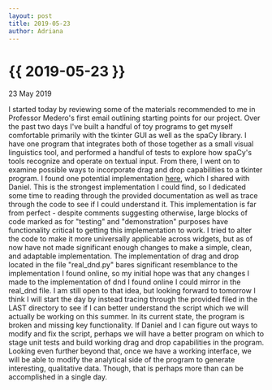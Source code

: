```yaml
---
layout: post
title: 2019-05-23
author: Adriana
---
```


{{ 2019-05-23 }}
================

<p class="meta">23 May 2019</p>

I started today by reviewing some of the materials recommended to me in Professor Medero's first email outlining starting points for our project. Over the past two days I've built a handful of toy programs to get myself comfortable primarily with the tkinter GUI as well as the spaCy library. I have one program that integrates both of those together as a small visual linguistics tool, and performed a handful of tests to explore how spaCy's tools recognize and operate on textual input. From there, I went on to examine possible ways to incorporate drag and drop capabilities to a tkinter program. I found one potential implementation [here](https://github.com/akheron/cpython/blob/master/Lib/tkinter/dnd.py), which I shared with Daniel. This is the strongest implementation I could find, so I dedicated some time to reading through the provided documentation as well as trace through the code to see if I could understand it.
This implementation is far from perfect - despite comments suggesting otherwise, large blocks of code marked as for "testing" and "demonstration" purposes have functionality critical to getting this implementation to work. I tried to alter the code to make it more universally applicable across widgets, but as of now have not made significant enough changes to make a simple, clean, and adaptable implementation. The implementation of drag and drop located in the file "real_dnd.py" bares significant resemblance to the implementation I found online, so my initial hope was that any changes I made to the implementation of dnd I found online I could mirror in the real_dnd file.
I am still open to that idea, but looking forward to tomorrow I think I will start the day by instead tracing through the provided filed in the LAST directory to see if I can better understand the script which we will actually be working on this summer. In its current state, the program is broken and missing key functionality. If Daniel and I can figure out ways to modify and fix the script, perhaps we will have a better program on which to stage unit tests and build working drag and drop capabilities in the program. Looking even further beyond that, once we have a working interface, we will be able to modify the analytical side of the program to generate interesting, qualitative data. Though, that is perhaps more than can be accomplished in a single day.

